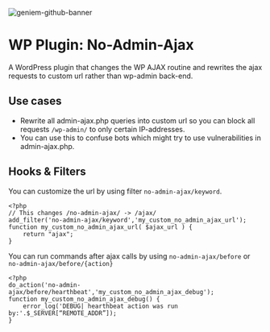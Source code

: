 ![geniem-github-banner](https://cloud.githubusercontent.com/assets/5691777/14319886/9ae46166-fc1b-11e5-9630-d60aa3dc4f9e.png)
# WP Plugin: No-Admin-Ajax

A WordPress plugin that changes the WP AJAX routine and rewrites the ajax requests to custom url rather than wp-admin back-end.

## Use cases
- Rewrite all admin-ajax.php queries into custom url so you can block all requests `/wp-admin/` to only certain IP-addresses.
- You can use this to confuse bots which might try to use vulnerabilities in admin-ajax.php.

## Hooks & Filters
You can customize the url by using filter `no-admin-ajax/keyword`.
```
<?php
// This changes /no-admin-ajax/ -> /ajax/
add_filter('no-admin-ajax/keyword','my_custom_no_admin_ajax_url');
function my_custom_no_admin_ajax_url( $ajax_url ) {
    return "ajax";
}
```

You can run commands after ajax calls by using `no-admin-ajax/before` or `no-admin-ajax/before/{action}`
```
<?php
do_action('no-admin-ajax/before/hearthbeat','my_custom_no_admin_ajax_debug');
function my_custom_no_admin_ajax_debug() {
    error_log('DEBUG| hearthbeat action was run by:'.$_SERVER[“REMOTE_ADDR”]);
}
```
